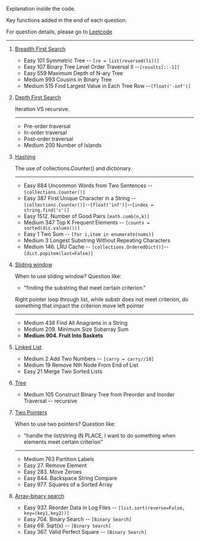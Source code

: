 Explanation inside the code. 

Key functions added in the end of each question.

For question details, please go to [Leetcode](https://leetcode.com/problemset/algorithms/)

----

1. [Breadth First Search](https://github.com/KaidiGuo/Algorithm-Exercises/tree/master/Breadth-first%20Search)
   + Easy 101 Symmetric Tree -- `[re = list(reversed(li))]`
   + Easy 107 Binary Tree Level Order Traversal II --`[results[::-1]]`
   + Easy 559 Maximum Depth of N-ary Tree
   + Medium 993 Cousins in Binary Tree
   + Medium 515 Find Largest Value in Each Tree Row --`[float('-inf')]`
   
2. [Depth First Search]()
   
   Iteration VS recursive.

   ---
   + Pre-order traversal
   + In-order traversal
   + Post-order traversal
   + Medium 200 Number of Islands 
   
3. [Hashing](https://github.com/KaidiGuo/Algorithm-Exercises/tree/master/Hashing)
   
   The use of collections.Counter() and dictionary.
   
   ---
   + Easy 884 Uncommon Words from Two Sentences -- `[collections.Counter()]`
   + Easy 387 First Unique Character in a String -- `[collections.Counter()]`--`[float('inf')]`--`[index = string.find('c')]`
   + Easy 1512. Number of Good Pairs `[math.comb(n,k)]`
   + Medium 347 Top K Frequent Elements -- `[counts = sorted(dic.values())]`
   + Easy 1 Two Sum -- `[for i,item in enumerate(nums)]`
   + Medium 3 Longest Substring Without Repeating Characters
   + Medium 146. LRU Cache -- `[collections.OrderedDict()]`--`[dict.popitem(last=False)]`
   
4. [Sliding window](https://github.com/KaidiGuo/Algorithm-Exercises/tree/master/Linked%20List)

   When to use sliding window?
   Question like:
   - "finding the substring that meet certain criterion."

   Right pointer loop through list,
      while substr does not meet criterion, do something that impact the criterion
      move left pointer
   
   ---
   + Medium 438 Find All Anagrams in a String
   + Medium 209. Minimum Size Subarray Sum
   + **Medium 904. Fruit Into Baskets**
   
5. [Linked List](https://github.com/KaidiGuo/Algorithm-Exercises/tree/master/Linked%20List)
   + Medium 2 Add Two Numbers  -- `[carry = carry//10]`
   + Medium 19 Remove Nth Node From End of List
   + Easy 21 Merge Two Sorted Lists

6. [Tree](https://github.com/KaidiGuo/Algorithm-Exercises/tree/master/Linked%20List)
   + Medium 105 Construct Binary Tree from Preorder and Inorder Traversal  -- recursive

7. [Two Pointers](https://github.com/KaidiGuo/Algorithm-Exercises/tree/master/Linked%20List)
   
   When to use two pointers?
   Question like:
   - "handle the list/string IN PLACE, I want to do something when elements meet certain criterion"
   ---
   + Medium 763 Partition Labels
   + Easy 27. Remove Element
   + Easy 283. Move Zeroes
   + Easy 844. Backspace String Compare
   + Easy 977. Squares of a Sorted Array

8. [Array-binary search](https://github.com/KaidiGuo/Algorithm-Exercises/tree/master/Linked%20List)
   + Easy 937. Reorder Data in Log Files -- `[list.sort(reverse=False, key=(key1,key2))]`
   + Easy 704. Binary Search  -- `[Binary Search]`
   + Easy 69. Sqrt(x)  -- `[Binary Search]`
   + Easy 367. Valid Perfect Square  -- `[Binary Search]`
   


